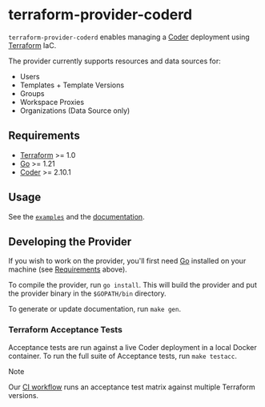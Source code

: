 # terraform-provider-coderd

`terraform-provider-coderd` enables managing a [Coder](https://github.com/coder/coder) deployment using [Terraform](https://github.com/hashicorp/terraform) IaC.

The provider currently supports resources and data sources for:
- Users
- Templates + Template Versions
- Groups
- Workspace Proxies
- Organizations (Data Source only)

## Requirements

- [Terraform](https://developer.hashicorp.com/terraform/downloads) >= 1.0
- [Go](https://golang.org/doc/install) >= 1.21
- [Coder](https://github.com/coder/coder) >= 2.10.1

## Usage

See the [`examples`](examples) and the [documentation](https://registry.terraform.io/providers/coder/coderd/latest/docs).

## Developing the Provider

If you wish to work on the provider, you'll first need [Go](http://www.golang.org) installed on your machine (see [Requirements](#requirements) above).

To compile the provider, run `go install`. This will build the provider and put the provider binary in the `$GOPATH/bin` directory.

To generate or update documentation, run `make gen`.

### Terraform Acceptance Tests

Acceptance tests are run against a live Coder deployment in a local Docker container. To run the full suite of Acceptance tests, run `make testacc`.

> [!NOTE]
> Our [CI workflow](./github/workflows/test.yml) runs an acceptance test matrix against multiple Terraform versions.
